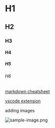 # H1
## H2
### H3
#### H4
##### H5
###### H6
[markdown cheatsheet](https://devhints.io/markdown)

[vscode extension](https://marketplace.visualstudio.com/items?itemName=mdickin.markdown-shortcuts)

adding images 

![sample-image.png](assest/sample-image.png)